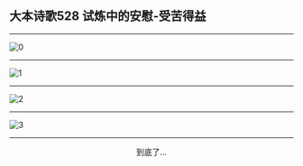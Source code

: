 
## 大本诗歌528 试炼中的安慰-受苦得益
        
<div id="aplayer0"></div>

---

<img alt="0" data-original="https://cdn.jsdelivr.net/gh/k34869/shi/data/d0528/0">

---

<img alt="1" data-original="https://cdn.jsdelivr.net/gh/k34869/shi/data/d0528/1">

---

<img alt="2" data-original="https://cdn.jsdelivr.net/gh/k34869/shi/data/d0528/2">

---

<img alt="3" data-original="https://cdn.jsdelivr.net/gh/k34869/shi/data/d0528/3">

---

<p style="text-align: center">到底了...</p>

<script src="/js/dist-view.js"></script>

<script>
MAIN.id = 'd0528';
        
const ap0 = new APlayer({
    container: document.getElementById('aplayer0'),
    volume: 1,
    loop: 'none',
    preload: 'none',
    audio: [{
        name: '大本诗歌528.mp3',
        artist: '大本诗歌',
        url: 'https://res.wx.qq.com/voice/getvoice?mediaid=MzI0NTk3MDM5M18yMjQ3NDk0MTgy',
        cover: '/favicon'
    }]
});
</script>
